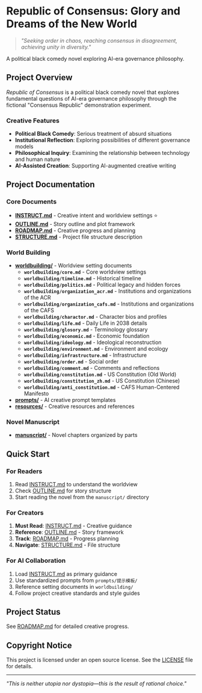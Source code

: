 # Republic of Consensus: Glory and Dreams of the New World

> *"Seeking order in chaos, reaching consensus in disagreement, achieving unity in diversity."*

A political black comedy novel exploring AI-era governance philosophy.

## Project Overview

*Republic of Consensus* is a political black comedy novel that explores fundamental questions of AI-era governance philosophy through the fictional "Consensus Republic" demonstration experiment.

### Creative Features
- **Political Black Comedy**: Serious treatment of absurd situations
- **Institutional Reflection**: Exploring possibilities of different governance models
- **Philosophical Inquiry**: Examining the relationship between technology and human nature
- **AI-Assisted Creation**: Supporting AI-augmented creative writing

## Project Documentation

### Core Documents
- **[INSTRUCT.md](INSTRUCT.md)** - Creative intent and worldview settings ⭐
- **[OUTLINE.md](OUTLINE.md)** - Story outline and plot framework
- **[ROADMAP.md](ROADMAP.md)** - Creative progress and planning
- **[STRUCTURE.md](STRUCTURE.md)** - Project file structure description

### World Building
- **[worldbuilding/](worldbuilding/)** - Worldview setting documents
  - **`worldbuilding/core.md`** - Core worldview settings
  - **`worldbuilding/timeline.md`** - Historical timeline
  - **`worldbuilding/politics.md`** - Political legacy and hidden forces
  - **`worldbuilding/organization_acr.md`** - Institutions and organizations of the ACR
  - **`worldbuilding/organization_cafs.md`** - Institutions and organizations of the CAFS
  - **`worldbuilding/charactor.md`** - Character bios and profiles
  - **`worldbuilding/life.md`** - Daily Life in 2038 details
  - **`worldbuilding/glosory.md`** - Terminology glossary
  - **`worldbuilding/economic.md`** - Economic foundation
  - **`worldbuilding/ideology.md`** - Ideological reconstruction
  - **`worldbuilding/environment.md`** - Environment and ecology
  - **`worldbuilding/infrastructure.md`** - Infrastructure
  - **`worldbuilding/order.md`** - Social order
  - **`worldbuilding/comment.md`** - Comments and reflections
  - **`worldbuilding/constitution.md`** - US Constitution (Old World)
  - **`worldbuilding/constitution_zh.md`** - US Constitution (Chinese)
  - **`worldbuilding/anti_constitution.md`** - CAFS Human-Centered Manifesto
- **[prompts/](prompts/)** - AI creative prompt templates
- **[resources/](resources/)** - Creative resources and references

### Novel Manuscript
- **[manuscript/](manuscript/)** - Novel chapters organized by parts

## Quick Start

### For Readers
1. Read [INSTRUCT.md](INSTRUCT.md) to understand the worldview
2. Check [OUTLINE.md](OUTLINE.md) for story structure
3. Start reading the novel from the `manuscript/` directory

### For Creators
1. **Must Read**: [INSTRUCT.md](INSTRUCT.md) - Creative guidance
2. **Reference**: [OUTLINE.md](OUTLINE.md) - Story framework
3. **Track**: [ROADMAP.md](ROADMAP.md) - Progress planning
4. **Navigate**: [STRUCTURE.md](STRUCTURE.md) - File structure

### For AI Collaboration
1. Load [INSTRUCT.md](INSTRUCT.md) as primary guidance
2. Use standardized prompts from `prompts/提示模板/`
3. Reference setting documents in `worldbuilding/`
4. Follow project creative standards and style guides

## Project Status

See [ROADMAP.md](ROADMAP.md) for detailed creative progress.

## Copyright Notice

This project is licensed under an open source license. See the [LICENSE](LICENSE) file for details.

---

*"This is neither utopia nor dystopia—this is the result of rational choice."*

